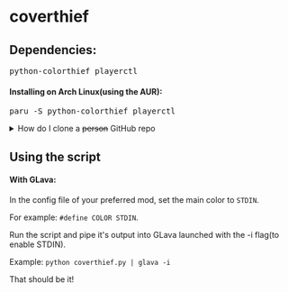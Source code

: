 # coverthief

## Dependencies:



<pre lang=bash>python-colorthief playerctl</pre>

#### Installing on **Arch Linux**(using the AUR):

<pre lang=bash>paru -S python-colorthief playerctl</pre>


<details><summary>How do I clone a <s>person</s> GitHub repo</summary>

### Using **git**:

<pre lang=bash>git clone https://github.com/CordlessCoder/coverthief</pre>

#### Using your hands: (*mouse may be required*):

1. Press on the `Code` button for exactly 100 ms.
2. Release the button if you forgor to.
3. Press on `Download ZIP`.
4. Enjoy.

</details>


## Using the script

#### With GLava:

In the config file of your preferred mod, set the main color to `STDIN`.

For example: `#define COLOR STDIN`.

Run the script and pipe it's output into GLava launched with the -i flag(to enable STDIN).

Example: `python coverthief.py | glava -i`

That should be it!
